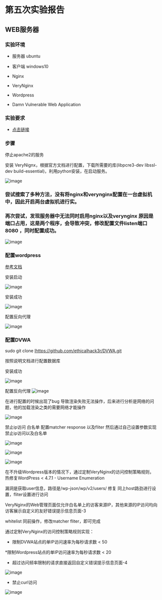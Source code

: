 # 第五次实验报告

## WEB服务器

### 实验环境

* 服务器 ubuntu

* 客户端 windows10

* Nginx

* VeryNginx

* Wordpress

* Damn Vulnerable Web Application

### 实验要求

* [点击链接](http://sec.cuc.edu.cn/huangwei/course/LinuxSysAdmin/chap0x05.exp.md.html#/)

### 步骤
停止apache2的服务

安装 VeryNignx，根据官方文档进行配置，下载所需要的库(libpcre3-dev libssl-dev
build-essential)，利用python安装，在启动服务。

![image](https://github.com/BurnyMcDull/image/raw/master/图片信息/1.jpg)

### 尝试搜索了多种方法，没有将nginx和verynginx配置在一台虚拟机中，因此开启两台虚拟机进行实。

### 再次尝试，发现服务器中无法同时启用nginx以及verynginx 原因是端口占用，这是两个程序，会导致冲突，修改配置文件listen端口8080 ，同时配置成功。

![image](https://github.com/BurnyMcDull/image/raw/master/图片信息/4.jpg)

### 配置wordpress

[参考文档](https://www.digitalocean.com/community/tutorials/how-to-install-wordpress-with-lemp-on-ubuntu-16-04)

安装启动

![image](https://github.com/BurnyMcDull/image/raw/master/图片信息/2.jpg)

安装成功

![image](https://github.com/BurnyMcDull/image/raw/master/图片信息/3.jpg)

配置反向代理

![image](https://github.com/BurnyMcDull/image/raw/master/图片信息/5.jpg)

### 配置DVWA

sudo git clone [lhttps://github.com/ethicalhack3r/DVWA.git](https://github.com/ethicalhack3r/DVWA.git)

按照说明文档进行配置数据库

安装成功

![image](https://github.com/BurnyMcDull/image/raw/master/图片信息/7.jpg)

配置反向代理
![image](https://github.com/BurnyMcDull/image/raw/master/图片信息/8.jpg)

在进行配置的时候出现了bug 导致渲染失败无法操作，后来进行分析是网络的问题，他的加载渲染之类的需要网络才能操作

![image](https://github.com/BurnyMcDull/image/raw/master/图片信息/9.jpg)

禁止ip访问 白名单
配置matcher response 以及fliter 然后通过自己设置参数实现禁止ip访问以及白名单

![image](https://github.com/BurnyMcDull/image/raw/master/图片信息/10.jpg)

![image](https://github.com/BurnyMcDull/image/raw/master/图片信息/11.jpg)

![image](https://github.com/BurnyMcDull/image/raw/master/图片信息/12.jpg)

在不升级Wordpress版本的情况下，通过定制VeryNginx的访问控制策略规则，热修复WordPress < 4.7.1 - Username Enumeration

漏洞是获取user信息，路径是/wp-json/wp/v2/users/
修复 同上host路劲进行设置，fliter设置进行访问

VeryNginx的Web管理页面仅允许白名单上的访客来源IP，其他来源的IP访问均向访客展示自定义的友好错误提示信息页面-3

whitelist 同前操作，修改matcher fliter，即可完成

通过定制VeryNginx的访问控制策略规则实现：

* 限制DVWA站点的单IP访问速率为每秒请求数 < 50

*限制Wordpress站点的单IP访问速率为每秒请求数 < 20

* 超过访问频率限制的请求直接返回自定义错误提示信息页面-4

![image](https://github.com/BurnyMcDull/image/raw/master/图片信息/13.jpg)

* 禁止curl访问

![image](https://github.com/BurnyMcDull/image/raw/master/图片信息/14.jpg)

